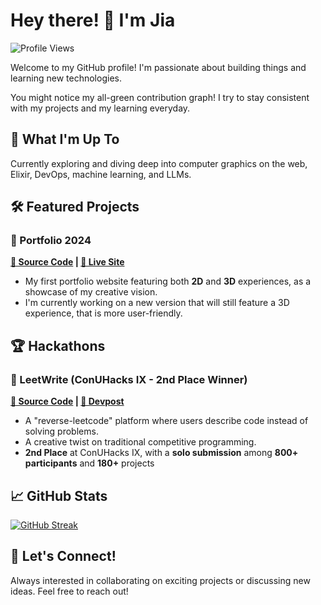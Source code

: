 # Hey there! 👋 I'm Jia

![Profile
Views](https://komarev.com/ghpvc/?username=Jxl-s&color=green&style=for-the-badge)

Welcome to my GitHub profile! I'm passionate about building things and learning
new technologies.

You might notice my all-green contribution graph! I try to
stay consistent with my projects and my learning everyday.

## 🚀 What I'm Up To

Currently exploring and diving deep into computer graphics on the web, Elixir,
DevOps, machine learning, and LLMs.

## 🛠️ Featured Projects

### 🍎 Portfolio 2024

**[📁 Source Code](https://github.com/Jxl-s/portfolio-2024) | [🔗 Live
Site](https://www.jiaxuan.li)**

- My first portfolio website featuring both **2D** and **3D** experiences, as a
showcase of my creative vision.
- I'm currently working on a new version that will still feature a 3D experience, that is more user-friendly.

## 🏆 Hackathons

### 🦾 LeetWrite (ConUHacks IX - 2nd Place Winner)

**[📁 Source Code](https://github.com/Jxl-s/ConUHacksIX) | [🔗 Devpost](https://devpost.com/software/leetwrite)**

- A "reverse-leetcode" platform where users describe code instead of solving
problems.
- A creative twist on traditional competitive programming.
- **2nd Place** at ConUHacks IX, with a **solo submission** among **800+
participants** and **180+** projects

## 📈 GitHub Stats

[![GitHub
Streak](https://streak-stats.demolab.com/?user=Jxl-s&theme=tokyonight)](https://git.io/streak-stats)

## 💫 Let's Connect!

Always interested in collaborating on exciting projects or discussing new
ideas. Feel free to reach out!
